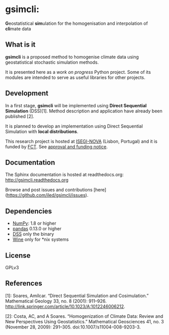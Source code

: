 # gsimcli:
**G**eostatistical **sim**ulation for the homogenisation and interpolation of
**cli**mate data

## What is it

**gsimcli** is a proposed method to homogenise climate data using
geostatistical stochastic simulation methods.

It is presented here as a *work on progress* Python project. Some of its
modules are intended to serve as useful libraries for other projects.

## Development

In a first stage, **gsimcli** will be implemented using **Direct Sequential
Simulation** (DSS)[1]. Method description and application have already been
published [2].

It is planned to develop an implementation using Direct Sequential Simulation
with **local distributions**.

This research project is hosted at [ISEGI-NOVA](http://www.isegi.unl.pt)
(Lisbon, Portugal) and it is funded by [FCT](http://www.fct.pt). See [approval
and funding notice](http://www.isegi.unl.pt/documentos/P_GSIMCLI_EN.pdf).

## Documentation

The Sphinx documentation is hosted at readthedocs.org:
http://gsimcli.readthedocs.org

Browse and post issues and contributions [here]
(https://github.com/iled/gsimcli/issues).

## Dependencies

- [NumPy](http://www.numpy.org): 1.8 or higher
- [pandas](http://pandas.pydata.org) 0.13.0 or higher
- [DSS](https://sites.google.com/site/cmrpsoftware/geoms) only the binary
- [Wine](http://www.winehq.org) only for *nix systems

## License

GPLv3

## References

[1]: Soares, Amílcar. “Direct Sequential Simulation and Cosimulation.”
Mathematical Geology 33, no. 8 (2001): 911–926.
http://link.springer.com/article/10.1023/A:1012246006212.

[2]: Costa, AC, and A Soares. “Homogenization of Climate Data: Review and New
Perspectives Using Geostatistics.” Mathematical Geosciences 41, no. 3 (November
28, 2009): 291–305. doi:10.1007/s11004-008-9203-3.
